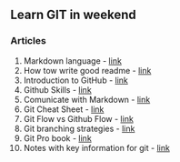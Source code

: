 ## Learn GIT in weekend


### Articles
1. Markdown language - [link](https://www.markdowntutorial.com/)
2. How tow write good readme - [link](https://www.flynerd.pl/2018/06/jak-napisac-dobre-readme-projektu-na-githubie.html)
3. Introduction to GitHub - [link](https://github.com/skills/introduction-to-github/)
4. Github Skills - [link](https://github.com/skills/)
5. Comunicate with Markdown - [link](https://github.com/skills/communicate-using-markdown)
6. Git Cheat Sheet - [link](https://education.github.com/git-cheat-sheet-education.pdf)
7. Git Flow vs Github Flow - [link](https://www.geeksforgeeks.org/git/git-flow-vs-github-flow/)
8. Git branching strategies - [link](https://dev.to/juniourrau/6-types-of-git-branching-strategy-g54)
9. Git Pro book - [link](https://git-scm.com/book/pl/v2)
10. Notes with key information for git - [link](https://github.com/bogdanpolak/nauka-gita)